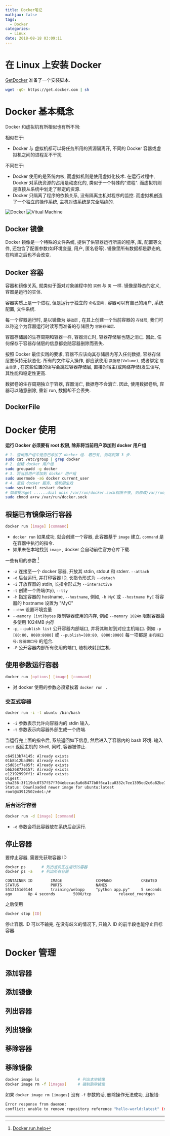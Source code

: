 ```yaml
---
title: Docker笔记
mathjax: false
tags:
  - Docker
categories:
  - Linux
date: 2018-08-18 03:09:11
---
```


# 在 Linux 上安装 Docker

[GetDocker](https://get.docker.com) 准备了一个安装脚本.

```sh
wget -qO- https://get.docker.com | sh
```

# Docker 基本概念

Docker 和虚拟机有所相似也有所不同:

相似在于:

- Docker 与 虚拟机都可以将任务所用的资源隔离开, 不同的 Docker 容器或虚拟机之间的进程互不干扰

不同在于:

- Docker 使用的是系统内核, 而虚拟机则是使用虚拟化技术. 在运行过程中, Docker 对系统资源的占用是动态化的, 类似于一个特殊的"进程". 而虚拟机则是直接从系统中划走了额定的资源.
- Docker 只隔离了程序的依赖关系, 没有隔离主机对程序的监控. 而虚拟机创造了一个独立的操作系统, 主机对该系统是完全隔绝的.

![Docker](https://www.docker.com/sites/default/files/Container%402x.png)
![Vitual Machine](https://www.docker.com/sites/default/files/VM%402x.png)

## Docker 镜像

Docker 镜像是一个特殊的文件系统, 提供了供容器运行所需的程序, 库, 配置等文件, 还包含了配置参数(如环境变量, 用户, 匿名卷等). 镜像里所有数据都是静态的, 在构建之后也不会改变.

## Docker 容器

容器和镜像关系, 就类似于面对对象编程中的 `实例` 与 `类` 一样. 镜像是静态的定义, 容器是运行的实体.

容器实质上是一个进程, 但是运行于独立的 `命名空间` . 容器可以有自己的用户, 系统配置, 文件系统.

每一个容器运行时, 是以镜像为 `基础层` , 在其上创建一个当前容器的 `存储层`, 我们可以称这个为容器运行时读写而准备的存储层为 `容器存储层`.

容器存储层的生存周期和容器一样, 容器消亡时, 容器存储层也随之消亡. 因此, 任何保存于容器存储层的信息都会随容器删除而丢失.

按照 Docker 最佳实践的要求, 容器不应该向其存储层内写入任何数据, 容器存储层要保持无状态化. 所有的文件写入操作, 都应该使用 `数据卷(Volume)`, 或者绑定 `宿主目录` , 在这些位置的读写会跳过容器存储层, 直接对宿主(或网络存储)发生读写, 其性能和稳定性更高.

数据卷的生存周期独立于容器, 容器消亡, 数据卷不会消亡. 因此, 使用数据卷后, 容器可以随意删除, 重新 run, 数据却不会丢失. 

## DockerFile

# Docker 使用

**运行 Docker 必须要有 root 权限, 除非将当前用户添加到 docker 用户组**

```sh
# 1. 查询用户组中是否已添加了 docker 组. 若已有, 则跳到第 3 步.
sudo cat /etc/group | grep docker
# 2. 创建 docker 用户组
sudo groupadd -g docker
# 3. 将当前用户添加到 docker 用户组
sudo usermode -aG docker current_user
# 4. 重启 docker 服务, 使权限生效
sudo systemctl restart docker
# 如果提示get ......dial unix /var/run/docker.sock权限不够, 则修改/var/run/docker.sock权限
sudo chmod a+rw /var/run/docker.sock
```

## 根据已有镜像运行容器

```sh
docker run [image] [command]
```

- `docker run` 如果成功, 就会创建一个容器, 此容器基于 `image` 建立. `command` 是在容器中执行的指令.
- 如果未在本地找到 `image` , docker 会自动前往官方仓库下载.

一些有用的参数 [^docker.run.help]

- `-a` 连接至一个 docker 容器, 开放其 stdin, stdout 和 stderr. `--attach`
- `-d` 后台运行, 并打印容器 ID, 长指令形式为 `--detach`
- `-i` 开放容器的 stdin, 长指令形式为 `--interactive`
- `-t` 创建一个终端(tty), `--tty`
- `-h` 指定容器的 hostname, `--hostname`, 例如, `-h MyC` 或 `--hostname MyC` 将容器的 hostname 设置为 "MyC"
- `--env` 设置环境变量
- `--memory (int)bytes` 限制容器使用的内存, 例如 `--memory 1024m` 限制容器最多使用 1024MB 内存
- `-p`, `--publish list` 公开容器内部端口, 并将其映射到对应主机端口. 例如 `-p [80:80, 8080:8080]` 或 `--publish=[80:80, 8080:8080]` 每一项都是 `主机端口号:容器端口号` 的组合.
- `-P` 公开容器内部所有使用的端口, 随机映射到主机.

## 使用参数运行容器

```sh
docker run [options] [image] [command]
```

- 对 docker 使用的参数必须紧挨着 `docker run ` .

### 交互式容器

```sh
docker run -i -t ubuntu /bin/bash
```

- `-i` 参数表示允许向容器内的 stdin 输入.
- `-t` 参数表示向容器外部生成一个终端.

当运行完上面的指令后, 系统返回如下信息, 然后进入了容器内的 bash 环境.
输入 `exit` 返回主机的 Shell, 同时, 容器被停止.

```
c64513b74145: Already exists
01b8b12bad90: Already exists
c5d85cf7a05f: Already exists
b6b268720157: Already exists
e12192999ff1: Already exists
Digest: sha256:3f119dc0737f57f704ebecac8a6d8477b0f6ca1ca0332c7ee1395ed2c6a82be7
Status: Downloaded newer image for ubuntu:latest
root@43912502ede1:/#
```

### 后台运行容器

```sh
docker run -d [image] [command]
```

- `-d` 参数会将此容器放在系统后台运行.

## 停止容器

要停止容器, 需要先获取容器 ID

```sh
docker ps       # 列出当前正在运行的容器
docker ps -a    # 列出所有容器
```

```
CONTAINER ID        IMAGE               COMMAND             CREATED             STATUS              PORTS               NAMES
5512151d0144        training/webapp     "python app.py"     5 seconds ago       Up 4 seconds        5000/tcp            relaxed_roentgen
```

之后使用

```sh
docker stop [ID]
```

停止容器. ID 可以不输完, 在没有歧义的情况下, 只输入 ID 的前半段也能停止目标容器.

# Docker 管理

## 添加容器
## 添加镜像
## 列出容器
## 列出镜像
## 移除容器
## 移除镜像

```sh
docker image ls                 # 列出本地镜像
docker image rm -f [images]     # 强制删除镜像
```

如果 `docker image rm [images]` 没有 `-f` 参数的话, 删除操作无法成功, 且报错:

```sh
Error response from daemon:
conflict: unable to remove repository reference "hello-world:latest" (must force) - container 79a139769099 is using its referenced image 2cb0d9787c4d
```

---

[^docker.run.help]: [Docker.run.help](/assert/resources/docker.run.help.html)